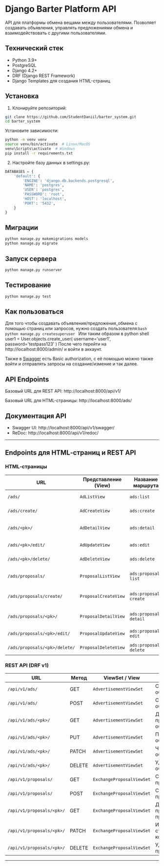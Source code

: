 # Django Barter Platform API

API для платформы обмена вещами между пользователями. Позволяет создавать объявления, управлять предложениями обмена и взаимодействовать с другими пользователями.

## Технический стек

- Python 3.9+
- PostgreSQL
- Django 4.2+
- DRF (Django REST Framework)
- Django Templates для создания HTML-страниц

## Установка

1. Клонируйте репозиторий:
```bash
git clone https://github.com/StudentDaniil/barter_system.git
cd barter_system
```
Установите зависимости:
```bash
python -m venv venv
source venv/bin/activate  # Linux/MacOS
venv\Scripts\activate  # Windows
pip install -r requirements.txt
```
2. Настройте базу данных в settings.py:

```python
DATABASES = {
    'default': {
        'ENGINE': 'django.db.backends.postgresql',
        'NAME': 'postgres',
        'USER': 'postgres',
        'PASSWORD': 'root',
        'HOST': 'localhost',
        'PORT': '5432',
    }
}
```
## Миграции
```bash
python manage.py makemigrations models
python manage.py migrate
```
## Запуск сервера
```bash
python manage.py runserver
```
## Тестирование 
```bash
python manage.py test
```
## Как пользоваться
Для того чтобы создавать объявления/предложения_обмена с помощью страниц или запросов, нужно создать пользователя:```bash python manage.py createsuperuser ``` 
Или таким образом в python shell user1 = User.objects.create_user(
            username='user1',
            password='testpass123'
        )
После чего перейти на http://localhost:8000/admin/ и войти в аккаунт. 

Также в [Swagger](http://localhost:8000/api/v1/swagger/) есть Basic authorization, с её помощью можно также войти и отправлять запросы на создание/измение и так далее.
## API Endpoints
Базовый URL для REST API: http://localhost:8000/api/v1/

Базовый URL для HTML-страницы: http://localhost:8000/ads/
## Документация API
- Swagger UI: http://localhost:8000/api/v1/swagger/
- ReDoc: http://localhost:8000/api/v1/redoc/

---

## Endpoints для HTML‑страниц и REST API

### HTML‑страницы

| URL                                | Представление (View)            | Название маршрута | Описание                            |
|------------------------------------|---------------------------------|-------------------|-------------------------------------|
| `/ads/`                            | `AdListView`                    | `ads:list`        | Список объявлений                   |
| `/ads/create/`                     | `AdCreateView`                  | `ads:create`      | Создать объявление                  |
| `/ads/<pk>/`                       | `AdDetailView`                  | `ads:detail`      | Детальный просмотр объявления       |
| `/ads/<pk>/edit/`                  | `AdUpdateView`                  | `ads:edit`        | Редактировать объявление            |
| `/ads/<pk>/delete/`                | `AdDeleteView`                  | `ads:delete`      | Удалить объявление                  |
| `/ads/proposals/`                  | `ProposalListView`              | `ads:proposal-list`    | Список предложений обмена           |
| `/ads/proposals/create/`           | `ProposalCreateView`            | `ads:proposal-create`  | Создать предложение обмена          |
| `/ads/proposals/<pk>/`             | `ProposalDetailView`            | `ads:proposal-detail`  | Детальный просмотр предложения      |
| `/ads/proposals/<pk>/edit/`        | `ProposalUpdateView`            | `ads:proposal-edit`    | Редактировать предложение           |
| `/ads/proposals/<pk>/delete/`      | `ProposalDeleteView`            | `ads:proposal-delete`  | Удалить предложение                 |

### REST API (DRF v1)

| URL                                    | Метод | ViewSet / View            | Описание                                  |
|----------------------------------------|-------|---------------------------|-------------------------------------------|
| `/api/v1/ads/`                         | GET   | `AdvertisementViewSet`    | Список объявлений                         |
| `/api/v1/ads/`                         | POST  | `AdvertisementViewSet`    | Создать объявление                        |
| `/api/v1/ads/<pk>/`                    | GET   | `AdvertisementViewSet`    | Детальный просмотр объявления             |
| `/api/v1/ads/<pk>/`                    | PUT   | `AdvertisementViewSet`    | Полное обновление                         |
| `/api/v1/ads/<pk>/`                    | PATCH | `AdvertisementViewSet`    | Частичное обновление                      |
| `/api/v1/ads/<pk>/`                    | DELETE| `AdvertisementViewSet`    | Удалить объявление                        |
| `/api/v1/proposals/`                   | GET   | `ExchangeProposalViewSet` | Список предложений                        |
| `/api/v1/proposals/`                   | POST  | `ExchangeProposalViewSet` | Создать предложение                       |
| `/api/v1/proposals/<pk>/`              | GET   | `ExchangeProposalViewSet` | Детальный просмотр предложения            |
| `/api/v1/proposals/<pk>/`              | PATCH | `ExchangeProposalViewSet` | Изменить статус или комментарий           |
| `/api/v1/proposals/<pk>/`              | DELETE| `ExchangeProposalViewSet` | Удалить предложение                       |

---

